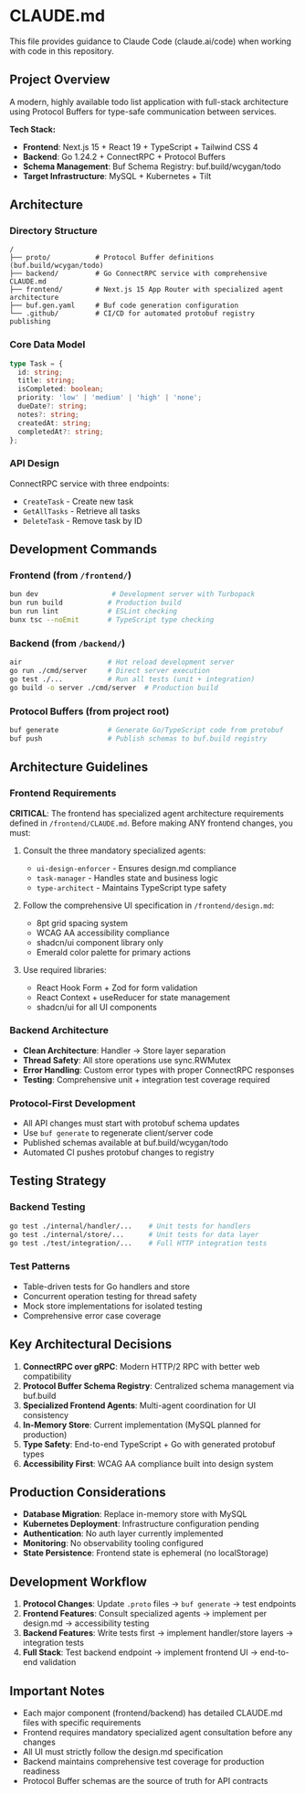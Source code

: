 # CLAUDE.md

This file provides guidance to Claude Code (claude.ai/code) when working with code in this repository.

## Project Overview

A modern, highly available todo list application with full-stack architecture using Protocol Buffers for type-safe communication between services.

**Tech Stack:**
- **Frontend**: Next.js 15 + React 19 + TypeScript + Tailwind CSS 4
- **Backend**: Go 1.24.2 + ConnectRPC + Protocol Buffers
- **Schema Management**: Buf Schema Registry: buf.build/wcygan/todo
- **Target Infrastructure**: MySQL + Kubernetes + Tilt

## Architecture

### Directory Structure
```
/
├── proto/           # Protocol Buffer definitions (buf.build/wcygan/todo)
├── backend/         # Go ConnectRPC service with comprehensive CLAUDE.md
├── frontend/        # Next.js 15 App Router with specialized agent architecture
├── buf.gen.yaml     # Buf code generation configuration
└── .github/         # CI/CD for automated protobuf registry publishing
```

### Core Data Model
```typescript
type Task = {
  id: string;
  title: string;
  isCompleted: boolean;
  priority: 'low' | 'medium' | 'high' | 'none';
  dueDate?: string;
  notes?: string;
  createdAt: string;
  completedAt?: string;
};
```

### API Design
ConnectRPC service with three endpoints:
- `CreateTask` - Create new task
- `GetAllTasks` - Retrieve all tasks
- `DeleteTask` - Remove task by ID

## Development Commands

### Frontend (from `/frontend/`)
```bash
bun dev                  # Development server with Turbopack
bun run build           # Production build
bun run lint            # ESLint checking
bunx tsc --noEmit       # TypeScript type checking
```

### Backend (from `/backend/`)
```bash
air                     # Hot reload development server
go run ./cmd/server     # Direct server execution
go test ./...           # Run all tests (unit + integration)
go build -o server ./cmd/server  # Production build
```

### Protocol Buffers (from project root)
```bash
buf generate            # Generate Go/TypeScript code from protobuf
buf push                # Publish schemas to buf.build registry
```

## Architecture Guidelines

### Frontend Requirements
**CRITICAL**: The frontend has specialized agent architecture requirements defined in `/frontend/CLAUDE.md`. Before making ANY frontend changes, you must:

1. Consult the three mandatory specialized agents:
   - `ui-design-enforcer` - Ensures design.md compliance
   - `task-manager` - Handles state and business logic
   - `type-architect` - Maintains TypeScript type safety

2. Follow the comprehensive UI specification in `/frontend/design.md`:
   - 8pt grid spacing system
   - WCAG AA accessibility compliance
   - shadcn/ui component library only
   - Emerald color palette for primary actions

3. Use required libraries:
   - React Hook Form + Zod for form validation
   - React Context + useReducer for state management
   - shadcn/ui for all UI components

### Backend Architecture
- **Clean Architecture**: Handler → Store layer separation
- **Thread Safety**: All store operations use sync.RWMutex
- **Error Handling**: Custom error types with proper ConnectRPC responses
- **Testing**: Comprehensive unit + integration test coverage required

### Protocol-First Development
- All API changes must start with protobuf schema updates
- Use `buf generate` to regenerate client/server code
- Published schemas available at buf.build/wcygan/todo
- Automated CI pushes protobuf changes to registry

## Testing Strategy

### Backend Testing
```bash
go test ./internal/handler/...    # Unit tests for handlers
go test ./internal/store/...      # Unit tests for data layer
go test ./test/integration/...    # Full HTTP integration tests
```

### Test Patterns
- Table-driven tests for Go handlers and store
- Concurrent operation testing for thread safety
- Mock store implementations for isolated testing
- Comprehensive error case coverage

## Key Architectural Decisions

1. **ConnectRPC over gRPC**: Modern HTTP/2 RPC with better web compatibility
2. **Protocol Buffer Schema Registry**: Centralized schema management via buf.build
3. **Specialized Frontend Agents**: Multi-agent coordination for UI consistency
4. **In-Memory Store**: Current implementation (MySQL planned for production)
5. **Type Safety**: End-to-end TypeScript + Go with generated protobuf types
6. **Accessibility First**: WCAG AA compliance built into design system

## Production Considerations

- **Database Migration**: Replace in-memory store with MySQL
- **Kubernetes Deployment**: Infrastructure configuration pending
- **Authentication**: No auth layer currently implemented
- **Monitoring**: No observability tooling configured
- **State Persistence**: Frontend state is ephemeral (no localStorage)

## Development Workflow

1. **Protocol Changes**: Update `.proto` files → `buf generate` → test endpoints
2. **Frontend Features**: Consult specialized agents → implement per design.md → accessibility testing
3. **Backend Features**: Write tests first → implement handler/store layers → integration tests
4. **Full Stack**: Test backend endpoint → implement frontend UI → end-to-end validation

## Important Notes

- Each major component (frontend/backend) has detailed CLAUDE.md files with specific requirements
- Frontend requires mandatory specialized agent consultation before any changes
- All UI must strictly follow the design.md specification
- Backend maintains comprehensive test coverage for production readiness
- Protocol Buffer schemas are the source of truth for API contracts